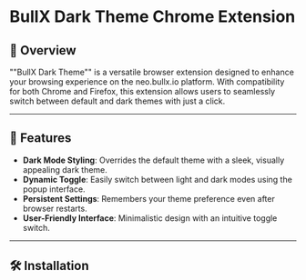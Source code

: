 # BullX Dark Theme Chrome Extension

## 🌌 Overview
""BullX Dark Theme"" is a versatile browser extension designed to enhance your browsing experience on the neo.bullx.io platform. With compatibility for both Chrome and Firefox, this extension allows users to seamlessly switch between default and dark themes with just a click.

---

## 🚀 Features
- **Dark Mode Styling**: Overrides the default theme with a sleek, visually appealing dark theme.
- **Dynamic Toggle**: Easily switch between light and dark modes using the popup interface.
- **Persistent Settings**: Remembers your theme preference even after browser restarts.
- **User-Friendly Interface**: Minimalistic design with an intuitive toggle switch.

---

## 🛠️ Installation

